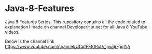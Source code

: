 # Java-8-Features
Java 8 Features Series. This repository contains all the code related to explanation I made on channel DeveloperHut.net for all Java 8 YouTube videos.

Below is the channel link
https://www.youtube.com/channel/UCufFE8fRcfV_jyu6j7ggYjA
